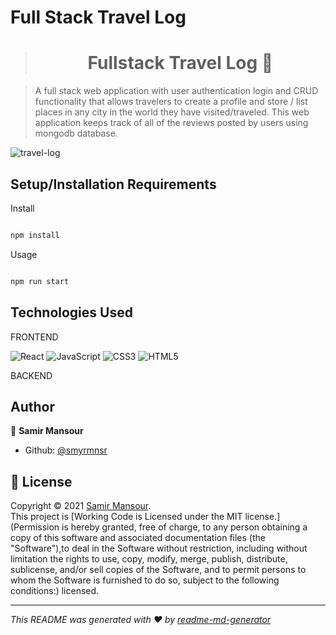 # Full Stack Travel Log

> <h1 align="center">Fullstack Travel Log 👋</h1>

> A full stack web application with user authentication login and CRUD functionality that allows travelers to create a profile and store / list places in any city in the world they have visited/traveled. This web application keeps track of all of the reviews posted by users using mongodb database. 



![travel-log](https://github.com/smyrmnsr/full-stack-travel-log/blob/main/travel-log.gif)

## Setup/Installation Requirements

Install

```sh

npm install

```
Usage

```sh

npm run start

```
## Technologies Used

FRONTEND

![React](https://img.shields.io/badge/React-black?style=flat&logo=react&logoColor=cyan)
![JavaScript](https://img.shields.io/badge/-JavaScript-black?style=flat&logo=javascript)
![CSS3](https://img.shields.io/badge/-CSS-black?style=flat&logo=css3)
![HTML5](https://img.shields.io/badge/-HTML5-black?style=flat&logo=html5&logoColor=red)

BACKEND


## Author

👤 **Samir Mansour**

- Github: [@smyrmnsr](https://github.com/smyrmnsr)

## 📝 License

Copyright © 2021 [Samir Mansour](https://github.com/smyrmnsr).<br />
This project is [Working Code is Licensed under the MIT license.](Permission is hereby granted, free of charge, to any person obtaining a copy of this software and associated documentation files (the &#34;Software&#34;),to deal in the Software without restriction, including without limitation the rights to use, copy, modify, merge, publish, distribute, sublicense, and/or sell copies of the Software, and to permit persons to whom the Software is furnished to do so, subject to the following conditions:) licensed.

---

_This README was generated with ❤️ by [readme-md-generator](https://github.com/kefranabg/readme-md-generator)_
